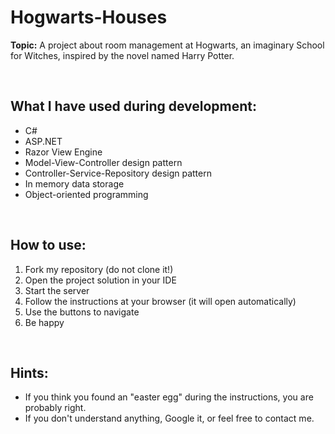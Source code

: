# Hogwarts-Houses

**Topic:** A project about room management at Hogwarts, an imaginary School for Witches, inspired by the novel named Harry Potter.

<br>

## What I have used during development:
- C#
- ASP.NET
- Razor View Engine
- Model-View-Controller design pattern
- Controller-Service-Repository design pattern
- In memory data storage
- Object-oriented programming

<br>

## How to use:
1. Fork my repository (do not clone it!)
2. Open the project solution in your IDE
3. Start the server
4. Follow the instructions at your browser (it will open automatically)
5. Use the buttons to navigate
6. Be happy

<br>

## Hints:
- If you think you found an "easter egg" during the instructions, you are probably right.
- If you don't understand anything, Google it, or feel free to contact me.